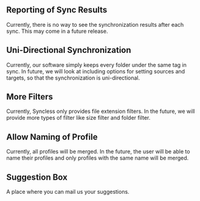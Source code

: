 

## Reporting of Sync Results ##
Currently, there is no way to see the synchronization results after each sync. This may come in a future release.

## Uni-Directional Synchronization ##
Currently, our software simply keeps every folder under the same tag in sync. In future, we will look at including options for setting sources and targets, so that the synchronization is uni-directional.

## More Filters ##
Currently, Syncless only provides file extension filters. In the future, we will provide more types of filter like size filter and folder filter.

## Allow Naming of Profile ##
Currently, all profiles will be merged. In the future, the user will be able to name their profiles and only profiles with the same name will be merged.

## Suggestion Box ##
A place where you can mail us your suggestions.